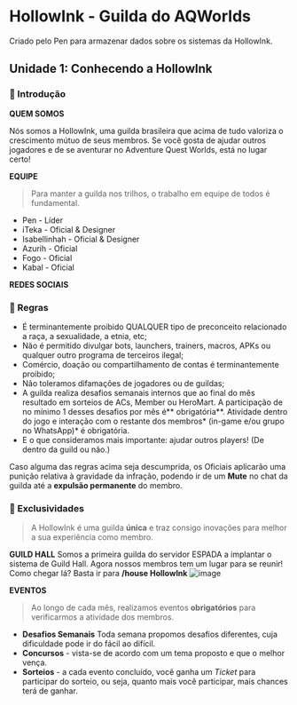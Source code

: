 # HollowInk - Guilda do AQWorlds
Criado pelo Pen para armazenar dados sobre os sistemas da HollowInk.

## Unidade 1: Conhecendo a HollowInk

### **🚩 Introdução**
 **QUEM SOMOS**

 Nós somos a HollowInk, uma guilda brasileira que acima de tudo valoriza o crescimento mútuo de seus membros. Se você gosta de ajudar outros jogadores e de se aventurar no Adventure Quest Worlds, está no lugar certo!
 
 **EQUIPE**

>  Para manter a guilda nos trilhos, o trabalho em equipe de todos é fundamental.

- Pen - Líder
- iTeka - Oficial & Designer
- Isabellinhah - Oficial & Designer
- Azurih - Oficial
- Fogo - Oficial
- Kabal - Oficial

**REDES SOCIAIS**

### **📜  Regras**

- É terminantemente proibido QUALQUER tipo de preconceito relacionado a raça, a sexualidade, a etnia, etc;
- Não é permitido divulgar bots, launchers, trainers, macros, APKs ou qualquer outro programa de terceiros ilegal;
- Comércio, doação ou compartilhamento de contas é terminantemente proibido;
- Não toleramos difamações de jogadores ou de guildas;
- A guilda realiza desafios semanais internos que ao final do mês resultado em sorteios de ACs, Member ou HeroMart. A participação de no mínimo 1 desses desafios por mês é** obrigatória**.
Atividade dentro do jogo e interação com o restante dos membros* (in-game e/ou grupo no WhatsApp)* é obrigatória.
- E o que consideramos mais importante: ajudar outros players! (De dentro da guild ou não.)

Caso alguma das regras acima seja descumprida, os Oficiais aplicarão uma punição relativa à gravidade da infração, podendo ir de um **Mute** no chat da guilda até a **expulsão permanente** do membro.

### **🚀  Exclusividades**

> A HollowInk é uma guilda **única** e traz consigo inovações para melhor a sua experiência como membro.

**GUILD HALL**
Somos a primeira guilda do servidor ESPADA a implantar o sistema de Guild Hall. Agora nossos membros tem um lugar para se reunir! Como chegar lá? Basta ir para **/house HollowInk**
![image](https://user-images.githubusercontent.com/49551386/78179816-325a7100-7438-11ea-8a55-bebd343bbbc0.png)

**EVENTOS**
> Ao longo de cada mês, realizamos eventos **obrigatórios** para verificarmos a atividade dos membros.
- **Desafios Semanais** Toda semana propomos desafios diferentes, cuja dificuldade pode ir do fácil ao difícil. 
- **Concursos** - vista-se de acordo com um tema proposto e que o melhor vença.
- **Sorteios** - a cada evento concluído, você ganha um *Ticket* para participar do sorteio, ou seja, quanto mais você participar, mais chances terá de ganhar.
